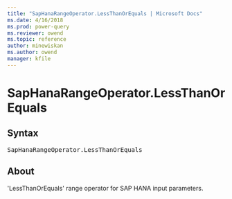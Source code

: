 ```yaml
---
title: "SapHanaRangeOperator.LessThanOrEquals | Microsoft Docs"
ms.date: 4/16/2018
ms.prod: power-query
ms.reviewer: owend
ms.topic: reference
author: minewiskan
ms.author: owend
manager: kfile
---
```

# SapHanaRangeOperator.LessThanOrEquals

## Syntax

<pre>
SapHanaRangeOperator.LessThanOrEquals 
</pre> 
  
## About  
'LessThanOrEquals' range operator for SAP HANA input parameters.  
  
